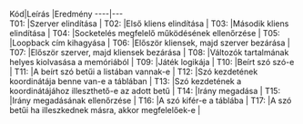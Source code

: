 Kód|Leírás                                                              |Eredmény 
----|---  
T01: |Szerver elindítása                                                |
T02: |Első kliens elindítása                                            |
T03: |Második kliens elindítása                                         |
T04: |Socketelés megfelelő működésének ellenőrzése                      |
T05: |Loopback cím kihagyása                                            |
T06: |Először kliensek, majd szerver bezárása                           |
T07: |Először szerver, majd kliensek bezárása                           |
T08: |Változók tartalmának helyes kiolvasása a memóriából               |
T09: |Játék logikája                                                    |
T10: |Beírt szó szó-e                                                   |
T11: |A beírt szó betűi a listában vannak-e                             |
T12: |Szó kezdetének koordinátája benne van-e a táblában                |
T13: |Szó kezdetének a koordinátájához illeszthető-e az adott betű      |
T14: |Irány megadása                                                    |
T15: |Irány megadásának ellenőrzése                                     |
T16: |A szó kifér-e a táblába                                           |
T17: |A szó betűi ha illeszkednek másra, akkor megfelelőek-e            |